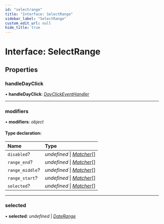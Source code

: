 ```yaml
---
id: "selectrange"
title: "Interface: SelectRange"
sidebar_label: "SelectRange"
custom_edit_url: null
hide_title: true
---
```


# Interface: SelectRange

## Properties

### handleDayClick

• **handleDayClick**: [*DayClickEventHandler*](../types/dayclickeventhandler.md)

___

### modifiers

• **modifiers**: *object*

#### Type declaration:

Name | Type |
:------ | :------ |
`disabled`? | *undefined* \| [*Matcher*](../types/matcher.md)[] |
`range_end`? | *undefined* \| [*Matcher*](../types/matcher.md)[] |
`range_middle`? | *undefined* \| [*Matcher*](../types/matcher.md)[] |
`range_start`? | *undefined* \| [*Matcher*](../types/matcher.md)[] |
`selected`? | *undefined* \| [*Matcher*](../types/matcher.md)[] |

___

### selected

• **selected**: *undefined* \| [*DateRange*](../types/daterange.md)
